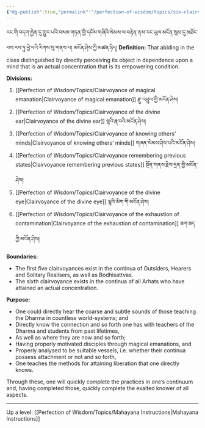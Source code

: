 ```yaml
---
{"dg-publish":true,"permalink":"/perfection-of-wisdom/topics/six-clairvoyances/"}
---
```


རང་གི་བདག་རྐྱེན་དུ་གྱུར་པའི་བསམ་གཏན་གྱི་དངོས་གཞིའི་སེམས་ལ་བརྟེན་ནས་རང་ཡུལ་མངོན་སུམ་དུ་མཐོང་བས་རབ་ཏུ་ཕྱེ་བའི་རིགས་སུ་གནས་པ།
མངོན་ཤེས་ཀྱི་མཚན་ཉིད།
**Definition:** That abiding in the class distinguished by directly perceiving its object in dependence upon a mind that is an actual concentration that is its empowering condition.

**Divisions:**
1. [[Perfection of Wisdom/Topics/Clairvoyance of magical emanation\|Clairvoyance of magical emanation]] རྫུ་འཕྲུལ་གྱི་མངོན་ཤེས།
2. [[Perfection of Wisdom/Topics/Clairvoyance of the divine ear\|Clairvoyance of the divine ear]] ལྷའི་རྣ་བའི་མངོན་ཤེས།
3. [[Perfection of Wisdom/Topics/Clairvoyance of knowing others’ minds\|Clairvoyance of knowing others’ minds]] གཞན་སེམས་ཤེས་པའི་མངོན་ཤེས།
4. [[Perfection of Wisdom/Topics/Clairvoyance remembering previous states\|Clairvoyance remembering previous states]] སྔོན་གནས་རྗེས་དྲན་གྱི་མངོན་ཤེས།
5. [[Perfection of Wisdom/Topics/Clairvoyance of the divine eye\|Clairvoyance of the divine eye]] ལྷའི་མིག་གི་མངོན་ཤེས།
6. [[Perfection of Wisdom/Topics/Clairvoyance of the exhaustion of contamination\|Clairvoyance of the exhaustion of contamination]] ཟག་ཟད་ཀྱི་མངོན་ཤེས།

**Boundaries:**
- The first five clairvoyances exist in the continua of Outsiders, Hearers and Solitary Realisers, as well as Bodhisattvas.
- The sixth clairvoyance exists in the continua of all Arhats who have attained an actual concentration.

**Purpose:**
- One could directly hear the coarse and subtle sounds of those teaching the Dharma in countless world-systems; and
- Directly know the connection and so forth one has with teachers of the Dharma and students from past lifetimes, 
- As well as where they are now and so forth;
- Having properly motivated disciples through magical emanations, and
- Properly analysed to be suitable vessels, i.e. whether their continua possess attachment or not and so forth,
- One teaches the methods for attaining liberation that one directly knows.

Through these, one will quickly complete the practices in one’s continuum and, having completed those, quickly complete the exalted knower of all aspects.


---
Up a level: [[Perfection of Wisdom/Topics/Mahayana Instructions\|Mahayana Instructions]]